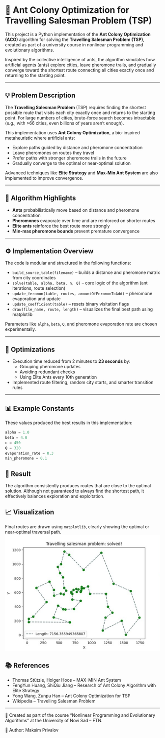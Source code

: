# 🐜 Ant Colony Optimization for Travelling Salesman Problem (TSP)

This project is a Python implementation of the **Ant Colony Optimization (ACO)** algorithm for solving the **Travelling Salesman Problem (TSP)**, created as part of a university course in nonlinear programming and evolutionary algorithms.

Inspired by the collective intelligence of ants, the algorithm simulates how artificial agents (ants) explore cities, leave pheromone trails, and gradually converge toward the shortest route connecting all cities exactly once and returning to the starting point.

---

## 💡 Problem Description

The **Travelling Salesman Problem** (TSP) requires finding the shortest possible route that visits each city exactly once and returns to the starting point. For large numbers of cities, brute-force search becomes intractable (e.g., with >66 cities, even billions of years aren’t enough).

This implementation uses **Ant Colony Optimization**, a bio-inspired metaheuristic where artificial ants:
- Explore paths guided by distance and pheromone concentration
- Leave pheromones on routes they travel
- Prefer paths with stronger pheromone trails in the future
- Gradually converge to the optimal or near-optimal solution

Advanced techniques like **Elite Strategy** and **Max-Min Ant System** are also implemented to improve convergence.

---

## 🧠 Algorithm Highlights

- **Ants** probabilistically move based on distance and pheromone concentration
- **Pheromones** evaporate over time and are reinforced on shorter routes
- **Elite ants** reinforce the best route more strongly
- **Min-max pheromone bounds** prevent premature convergence

---

## ⚙️ Implementation Overview

The code is modular and structured in the following functions:

- `build_source_table(filename)` – builds a distance and pheromone matrix from city coordinates
- `solve(table, alpha, beta, n, Q)` – core logic of the algorithm (ant iterations, route selection)
- `update_feromon(table, routes, amountOfFeromonToAdd)` – pheromone evaporation and update
- `update_coefficient(table)` – resets binary visitation flags
- `draw(file_name, route, length)` – visualizes the final best path using matplotlib

Parameters like `alpha`, `beta`, `Q`, and pheromone evaporation rate are chosen experimentally.

---

## 🔬 Optimizations

- Execution time reduced from 2 minutes to **23 seconds** by:
  - Grouping pheromone updates
  - Avoiding redundant checks
  - Using Elite Ants every 10th generation
- Implemented route filtering, random city starts, and smarter transition rules

---

## 📊 Example Constants

These values produced the best results in this implementation:

```python
alpha = 1.0
beta = 4.0
c = 450
Q = 320
evaporation_rate = 0.3
min_pheromone = 0.1
```
## 🎯 Result
The algorithm consistently produces routes that are close to the optimal solution. Although not guaranteed to always find the shortest path, it effectively balances exploration and exploitation.

## 📈 Visualization
Final routes are drawn using `matplotlib`, clearly showing the optimal or near-optimal traversal path.
![Result](https://raw.githubusercontent.com/maksimprivalov/TravellingSalesmanProblem-solution/main/result.png)
## 📚 References
- Thomas Stützle, Holger Hoos – MAX–MIN Ant System
- FengYun Huang, ShiQiu Jiang – Research of Ant Colony Algorithm with Elite Strategy
- Yong Wang, Zunpu Han – Ant Colony Optimization for TSP
- Wikipedia – Travelling Salesman Problem

---
🧪 Created as part of the course “Nonlinear Programming and Evolutionary Algorithms” at the University of Novi Sad – FTN.

📌 Author: Maksim Privalov
